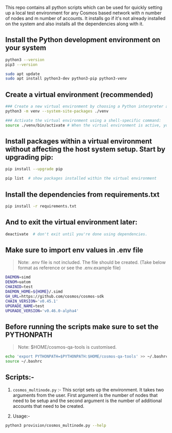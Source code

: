 This repo contains all python scripts which can be used for quickly setting up a local test environment for any Cosmos based network with n number of nodes and m number of accounts. It installs go if it's not already installed on the system and also installs all the dependencies along with it.

## Install the Python development environment on your system

```bash
python3 --version
pip3 --version
```

```bash
sudo apt update
sudo apt install python3-dev python3-pip python3-venv
```

## Create a virtual environment (recommended)

```bash
### Create a new virtual environment by choosing a Python interpreter and making a ./venv directory to hold it:
python3 -m venv --system-site-packages ./venv

### Activate the virtual environment using a shell-specific command:
source ./venv/bin/activate # When the virtual environment is active, your shell prompt is prefixed with (venv)
```

## Install packages within a virtual environment without affecting the host system setup. Start by upgrading pip:

```bash
pip install --upgrade pip

pip list  # show packages installed within the virtual environment
```

## Install the dependencies from requirements.txt

```bash
pip install -r requirements.txt
```

## And to exit the virtual environment later:

```bash
deactivate  # don't exit until you're done using dependencies.
```

## Make sure to import env values in .env file

> Note: .env file is not included. The file should be created. (Take below format as reference or see the .env.example file)

```bash
DAEMON=simd
DENOM=uatom
CHAINID=test
DAEMON_HOME=${HOME}/.simd
GH_URL=https://github.com/cosmos/cosmos-sdk
CHAIN_VERSION='v0.45.1'
UPGRADE_NAME=test
UPGRADE_VERSION='v0.46.0-alpha4'
```

## Before running the scripts make sure to set the PYTHONPATH
> Note: $HOME/cosmos-qa-tools is customised.
```bash
echo 'export PYTHONPATH=$PYTHONPATH:$HOME/cosmos-qa-tools' >> ~/.bashrc
source ~/.bashrc
```
## Scripts:-

1. `cosmos_multinode.py` :- This script sets up the environment. It takes two arguments from the user. First argument is the number of nodes that need to be setup and the second argument is the number of additional accounts that need to be created.

2. Usage:-

```bash
python3 provision/cosmos_multinode.py --help
```
